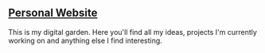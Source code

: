 ## [Personal Website](https://tamirr.xyz/)

This is my digital garden. Here you'll find all my ideas, projects I'm currently working on and anything else I find interesting.

